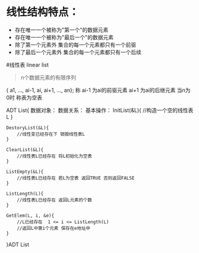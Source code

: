 # 线性结构特点：
* 存在唯一一个被称为"第一个"的数据元素
* 存在唯一一个被称为"最后一个"的数据元素
* 除了第一个元素外 集合的每一个元素都只有一个前驱
* 除了最后一个元素外 集合的每一个元素都只有一个后续

#线性表 linear list 
> n个数据元素的有限序列

{ a1, ..., ai-1, ai, ai+1, ..., an};
称 ai-1 为ai的前驱元素 ai+1 为ai的后继元素 
当n为0时 称表为空表

ADT List{
	数据对象：
	数据关系：
	基本操作：
	InitList(&L){
		//构造一个空的线性表L
	}

	DestoryList(&L){
		//线性变已经存在下 销毁线性表L
	}

	ClearList(&L){
		//线性表L已经存在 将L初始化为空表
	}

	ListEmpty(&L){
		//线性表L已经存在 若L为空表 返回TRUE 否则返回FALSE
	}

	ListLength(L){
		//线性表L已经存在 返回L元素的个数
	}

	GetElem(L, i, &e){
		//L已经存在  1 <= i <= ListLength(L)
		//返回L中第i个元素 保存在e地址中
	}


}ADT List
